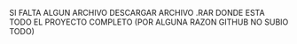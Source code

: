 SI FALTA ALGUN ARCHIVO DESCARGAR ARCHIVO .RAR DONDE ESTA TODO EL PROYECTO COMPLETO (POR ALGUNA RAZON GITHUB NO SUBIO TODO)
